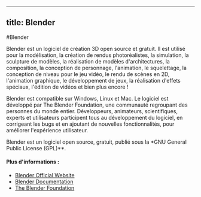 
---
title: Blender
--------------

#Blender

Blender est un logiciel de création 3D open source et gratuit. Il est utilisé pour la modélisation, la création de rendus photoréalistes, la simulation, la sculpture de modèles, la réalisation de modèles d'architectures, la composition, la conception de personnage, l'animation, le squelettage, la conception de niveau pour le jeu vidéo, le rendu de scènes en 2D, l'animation graphique, le développement de jeux, la réalisation d'effets spéciaux, l'édition de vidéos et bien plus encore !

Blender est compatible sur Windows, Linux et Mac. Le logiciel est développé par The Blender Foundation, une communauté regroupant des personnes du monde entier.  Développeurs, animateurs, scientifiques, experts et utilisateurs participent tous au développement du logiciel, en corrigeant les bugs et en ajoutant de nouvelles fonctionnalités, pour améliorer l'expérience utilisateur.

Blender est un logiciel open source, gratuit, publié sous la *GNU General Public License (GPL)**.

#### Plus d'informations :

* [Blender Official Website](https://www.blender.org)
* [Blender Documentation](https://docs.blender.org/)
* [The Blender Foundation](https://www.blender.org/foundation/)